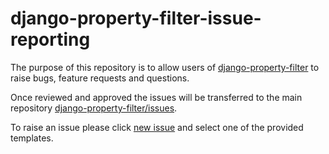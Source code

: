 # django-property-filter-issue-reporting

The purpose of this repository is to allow users of <a href="https://pypi.org/project/django-property-filter/" target="_blank">django-property-filter</a> to raise bugs, feature requests and questions.

Once reviewed and approved the issues will be transferred to the main repository <a href="https://github.com/ericziethen/django-property-filter/issues" target="_blank">django-property-filter/issues</a>.

To raise an issue please click <a href="https://github.com/ericziethen/django-property-filter-issue-reporting/issues/new" target="_blank">new issue</a>
and select one of the provided templates.
